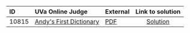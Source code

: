 | ID | UVa Online Judge | External | Link to solution |
|:---|:---|:---|:---:|
| 10815 | [Andy's First Dictionary](https://onlinejudge.org/index.php?option=com_onlinejudge&Itemid=8&category=24&page=show_problem&problem=1756) | [PDF](https://onlinejudge.org/external/108/10815.pdf) | [Solution](https://github.com/versenyi98/uva-solutions/tree/main/solutions/10815%20-%20Andy%27s%20First%20Dictionary)|
